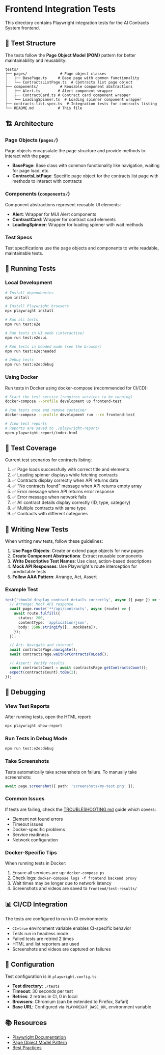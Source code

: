 # Frontend Integration Tests

This directory contains Playwright integration tests for the AI Contracts System frontend.

## 📁 Test Structure

The tests follow the **Page Object Model (POM)** pattern for better maintainability and reusability:

```
tests/
├── pages/               # Page object classes
│   ├── BasePage.ts     # Base page with common functionality
│   └── ContractsListPage.ts  # Contracts list page object
├── components/          # Reusable component abstractions
│   ├── Alert.ts        # Alert component wrapper
│   ├── ContractCard.ts # Contract card component wrapper
│   └── LoadingSpinner.ts  # Loading spinner component wrapper
├── contracts-list.spec.ts  # Integration tests for contracts listing
└── README.md           # This file
```

## 🏗️ Architecture

### Page Objects (`pages/`)

Page objects encapsulate the page structure and provide methods to interact with the page:

- **BasePage**: Base class with common functionality like navigation, waiting for page load, etc.
- **ContractsListPage**: Specific page object for the contracts list page with methods to interact with contracts

### Components (`components/`)

Component abstractions represent reusable UI elements:

- **Alert**: Wrapper for MUI Alert components
- **ContractCard**: Wrapper for contract card elements
- **LoadingSpinner**: Wrapper for loading spinner with wait methods

### Test Specs

Test specifications use the page objects and components to write readable, maintainable tests.

## 🚀 Running Tests

### Local Development

```bash
# Install dependencies
npm install

# Install Playwright browsers
npx playwright install

# Run all tests
npm run test:e2e

# Run tests in UI mode (interactive)
npm run test:e2e:ui

# Run tests in headed mode (see the browser)
npm run test:e2e:headed

# Debug tests
npm run test:e2e:debug
```

### Using Docker

Run tests in Docker using docker-compose (recommended for CI/CD):

```bash
# Start the test service (requires services to be running)
docker-compose --profile development up frontend-test

# Run tests once and remove container
docker-compose --profile development run --rm frontend-test

# View test reports
# Reports are saved to ./playwright-report/
open playwright-report/index.html
```

## 📝 Test Coverage

Current test scenarios for contracts listing:

1. ✅ Page loads successfully with correct title and elements
2. ✅ Loading spinner displays while fetching contracts
3. ✅ Contracts display correctly when API returns data
4. ✅ "No contracts found" message when API returns empty array
5. ✅ Error message when API returns error response
6. ✅ Error message when network fails
7. ✅ All contract details display correctly (ID, type, category)
8. ✅ Multiple contracts with same type
9. ✅ Contracts with different categories

## 🧪 Writing New Tests

When writing new tests, follow these guidelines:

1. **Use Page Objects**: Create or extend page objects for new pages
2. **Create Component Abstractions**: Extract reusable components
3. **Write Descriptive Test Names**: Use clear, action-based descriptions
4. **Mock API Responses**: Use Playwright's route interception for predictable tests
5. **Follow AAA Pattern**: Arrange, Act, Assert

### Example Test

```typescript
test('should display contract details correctly', async ({ page }) => {
  // Arrange: Mock API response
  await page.route('**/api/contracts', async (route) => {
    await route.fulfill({
      status: 200,
      contentType: 'application/json',
      body: JSON.stringify([...mockData]),
    });
  });

  // Act: Navigate and interact
  await contractsPage.navigate();
  await contractsPage.waitForContractsToLoad();

  // Assert: Verify results
  const contractsCount = await contractsPage.getContractsCount();
  expect(contractsCount).toBe(2);
});
```

## 🐛 Debugging

### View Test Reports

After running tests, open the HTML report:

```bash
npx playwright show-report
```

### Run Tests in Debug Mode

```bash
npm run test:e2e:debug
```

### Take Screenshots

Tests automatically take screenshots on failure. To manually take screenshots:

```typescript
await page.screenshot({ path: 'screenshots/my-test.png' });
```

### Common Issues

If tests are failing, check the [TROUBLESHOOTING.md](./TROUBLESHOOTING.md) guide which covers:
- Element not found errors
- Timeout issues
- Docker-specific problems
- Service readiness
- Network configuration

### Docker-Specific Tips

When running tests in Docker:
1. Ensure all services are up: `docker-compose ps`
2. Check logs: `docker-compose logs -f frontend backend proxy`
3. Wait times may be longer due to network latency
4. Screenshots and videos are saved to `frontend/test-results/`

## 📊 CI/CD Integration

The tests are configured to run in CI environments:

- `CI=true` environment variable enables CI-specific behavior
- Tests run in headless mode
- Failed tests are retried 2 times
- HTML and list reporters are used
- Screenshots and videos are captured on failures

## 🔧 Configuration

Test configuration is in `playwright.config.ts`:

- **Test directory**: `./tests`
- **Timeout**: 30 seconds per test
- **Retries**: 2 retries in CI, 0 in local
- **Browsers**: Chromium (can be extended to Firefox, Safari)
- **Base URL**: Configured via `PLAYWRIGHT_BASE_URL` environment variable

## 📚 Resources

- [Playwright Documentation](https://playwright.dev)
- [Page Object Model Pattern](https://playwright.dev/docs/pom)
- [Best Practices](https://playwright.dev/docs/best-practices)
